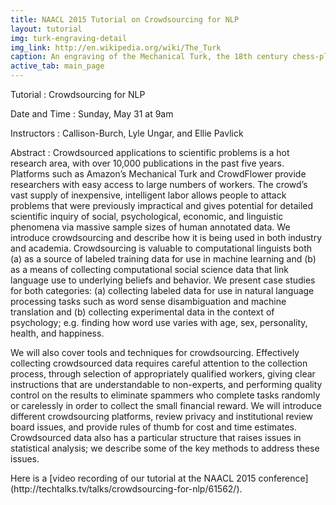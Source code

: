 ```yaml
---
title: NAACL 2015 Tutorial on Crowdsourcing for NLP
layout: tutorial
img: turk-engraving-detail
img_link: http://en.wikipedia.org/wiki/The_Turk
caption: An engraving of the Mechanical Turk, the 18th century chess-playing automaton
active_tab: main_page 
---
```


Tutorial
: Crowdsourcing for NLP

Date and Time
: Sunday, May 31 at 9am

Instructors
: Callison-Burch, Lyle Ungar, and Ellie Pavlick

Abstract
: Crowdsourced applications to scientific problems is a hot research area, with over 10,000 publications in the past five years. Platforms such as Amazon’s Mechanical Turk and CrowdFlower provide researchers with easy access to large numbers of workers. The crowd’s vast supply of inexpensive, intelligent labor allows people to attack problems that were previously impractical and gives potential for detailed scientific inquiry of social, psychological, economic, and linguistic phenomena via massive sample sizes of human annotated data. We introduce crowdsourcing and describe how it is being used in both industry and academia. Crowdsourcing is valuable to computational linguists both (a) as a source of labeled training data for use in machine learning and (b) as a means of collecting computational social science data that link language use to underlying beliefs and behavior. We present case studies for both categories: (a) collecting labeled data for use in natural language processing tasks such as word sense disambiguation and machine translation and (b) collecting experimental data in the context of psychology; e.g. finding how word use varies with age, sex, personality, health, and happiness.

We will also cover tools and techniques for crowdsourcing. Effectively collecting crowdsourced data requires careful attention to the collection process, through selection of appropriately qualified workers, giving clear instructions that are understandable to non-experts, and performing quality control on the results to eliminate spammers who complete tasks randomly or carelessly in order to collect the small financial reward. We will introduce different crowdsourcing platforms, review privacy and institutional review board issues, and provide rules of thumb for cost and time estimates. Crowdsourced data also has a particular structure that raises issues in statistical analysis; we describe some of the key methods to address these issues.

<!--
CrowdFlower Credits
: CrowdFlower has generously offered a $100 credit to all of the tutorial's participants.  Sign up for the credits [on this Google form](https://docs.google.com/forms/d/1aT9eypWdCEeqMIhjgl6oF6W9AICMyoQb42yEI-gjnmQ/viewform?usp=send_form), and then [register for CrowdFlower](https://make.crowdflower.com/users/new) using the same email address.
-->


<div class="alert alert-info" markdown="1">
Here is a [video recording of our tutorial at the NAACL 2015 conference](http://techtalks.tv/talks/crowdsourcing-for-nlp/61562/).
</div>

